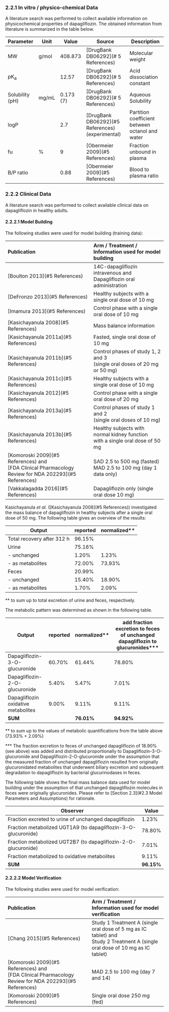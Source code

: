 ### 2.2.1	In vitro / physico-chemical Data

A literature search was performed to collect available information on physicochemical properties of dapagliflozin. The obtained information from literature is summarized in the table below. 

| **Parameter**   | **Unit** | **Value** | Source                                           | **Description**                                 |
| :-------------- | -------- | --------- | ------------------------------------------------ | ----------------------------------------------- |
| MW              | g/mol    | 408.873   | [DrugBank DB06292](# 5 References)               | Molecular weight                                |
| pK<sub>a</sub>  |          | 12.57     | [DrugBank DB06292](# 5 References)               | Acid dissociation constant                      |
| Solubility (pH) | mg/mL    | 0.173 (7) | [DrugBank DB06292](# 5 References)               | Aqueous Solubility                              |
| logP            |          | 2.7       | [DrugBank DB06292](#5 References) (experimental) | Partition coefficient between octanol and water |
| fu              | %        | 9         | [Obermeier 2009](#5 References)                  | Fraction unbound in plasma                      |
| B/P ratio       |          | 0.88      | [Obermeier 2009](#5 References)                  | Blood to plasma ratio                           |

### 2.2.2	Clinical Data

A literature search was performed to collect available clinical data on dapagliflozin in healthy adults.

#### 2.2.2.1	Model Building

The following studies were used for model building (training data):

| Publication                                                  | Arm / Treatment / Information used for model building        |
| :----------------------------------------------------------- | :----------------------------------------------------------- |
| [Boulton 2013](#5 References)                                | 14C-dapagliflozin intravenous and<br />Dapagliflozin oral administration |
| [DeFronzo 2013](#5 References)                               | Healthy subjects with a single oral dose of 10 mg            |
| [Imamura 2013](#5 References)                                | Control phase with a single oral dose of 10 mg               |
| [Kasichayanula 2008](#5 References)                          | Mass balance information                                     |
| [Kasichayanula 2011a](#5 References)                         | Fasted, single oral dose of 10 mg                            |
| [Kasichayanula 2011b](#5 References)                         | Control phases of study 1, 2 and 3<br />(single oral doses of 20 mg or 50 mg) |
| [Kasichayanula 2011c](#5 References)                         | Healthy subjects with a single oral dose of 10 mg            |
| [Kasichayanula 2012](#5 References)                          | Control phase with a single oral dose of 20 mg               |
| [Kasichayanula 2013a](#5 References)                         | Control phases of study 1 and 2<br />(single oral doses of 10 mg) |
| [Kasichayanula 2013b](#5 References)                         | Healthy subjects with normal kidney function<br />with a single oral dose of 50 mg |
| [Komoroski 2009](#5 References) and<br />[FDA Clinical Pharmacology Review for NDA 202293](#5 References) | SAD 2.5 to 500 mg (fasted)<br />MAD 2.5 to 100 mg (day 1 data only) |
| [Vakkalagadda 2016](#5 References)                           | Dapagliflozin only (single oral dose 10 mg)                  |

Kasichayanula *et al.* ([Kasichayanula 2008](#5 References)) investigated the mass balance of dapagliflozin in healthy subjects after a single oral dose of 50 mg. The following table gives an overview of the results:

| Output                     | reported | normalized** |
| -------------------------- | -------- | ------------ |
| Total recovery after 312 h | 96.15%   |              |
| Urine                      | 75.16%   |              |
| - unchanged                | 1.20%    | 1.23%        |
| - as metabolites           | 72.00%   | 73.93%       |
| Feces                      | 20.99%   |              |
| - unchanged                | 15.40%   | 18.90%       |
| - as metabolites           | 1.70%    | 2.09%        |

** to sum up to total excretion of urine and feces, respectively.

The metabolic pattern was determined as shown in the following table.

| Output                              | reported | normalized** | add fraction excretion to feces of unchanged dapagliflozin to  glucuronides*** |
| ----------------------------------- | -------- | ------------ | ------------------------------------------------------------ |
| Dapagliflozin-3-O-glucuronide       | 60.70%   | 61.44%       | 78.80%                                                       |
| Dapagliflozin-2-O-glucuronide       | 5.40%    | 5.47%        | 7.01%                                                        |
| Dapagliflozin oxidative metabolites | 9.00%    | 9.11%        | 9.11%                                                        |
| **SUM**                             |          | **76.01%**   | **94.92%**                                                   |

** to sum up to the values of metabolic quantifications from the table above (73.93% + 2.09%)

*** The fraction excretion to feces of unchanged dapagliflozin of 18.90% (see above) was added and distributed proportionally to Dapagliflozin-3-O-glucuronide and Dapagliflozin-2-O-glucuronide under the assumption that the measured fraction of unchanged dapagliflozin resulted from originally glucuronidated metabolites that underwent biliary excretion and subsequent degradation to dapagliflozin by bacterial glucurinodases in feces.

The following table shows the final mass balance data used for model building under the assumption of that unchanged dapagliflozin molecules in feces were originally glucuronides. Please refer to [Section 2.3](#2.3 Model Parameters and Assumptions) for rationale.

| Observer                                                     | Value      |
| ------------------------------------------------------------ | ---------- |
| Fraction excreted  to urine of unchanged dapagliflozin       | 1.23%      |
| Fraction metabolized UGT1A9 (to dapagliflozin-3-O-glucuronide) | 78.80%     |
| Fraction metabolized UGT2B7 (to dapagliflozin-2-O-glucuronide) | 7.01%      |
| Fraction metabolized to oxidative  metabolites               | 9.11%      |
| **SUM**                                                      | **96.15%** |



#### 2.2.2.2	Model Verification

The following studies were used for model verification:

| Publication                                                  | Arm / Treatment / Information used for model verification    |
| :----------------------------------------------------------- | :----------------------------------------------------------- |
| [Chang 2015](#5 References)                                  | Study 1 Treatment A (single oral dose of 5 mg as IC tablet) and<br /> Study 2 Treatment A (single oral dose of 10 mg as IC tablet) |
| [Komoroski 2009](#5 References) and<br />[FDA Clinical Pharmacology Review for NDA 202293](#5 References) | MAD 2.5 to 100 mg (day 7 and 14)                             |
| [Komoroski 2009](#5 References)                              | Single oral dose 250 mg (fed)                                |


